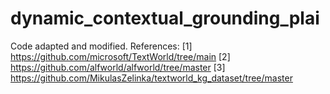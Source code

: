 # dynamic_contextual_grounding_plai
Code adapted and modified.
References:
[1] https://github.com/microsoft/TextWorld/tree/main
[2] https://github.com/alfworld/alfworld/tree/master
[3] https://github.com/MikulasZelinka/textworld_kg_dataset/tree/master
